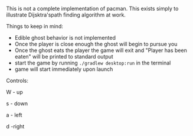 This is not a complete implementation of pacman. This exists simply to illustrate Dijsktra'spath finding algorithm at work.

Things to keep in mind:

- Edible ghost behavior is not implemented
- Once the player is close enough the ghost will begin to pursue you
- Once the ghost eats the player the game will exit and "Player has been eaten" will be printed to standard output
- start the game by running `./gradlew desktop:run` in the terminal
- game will start immediately upon launch

Controls:

W - up

s - down

a - left

d -right

 